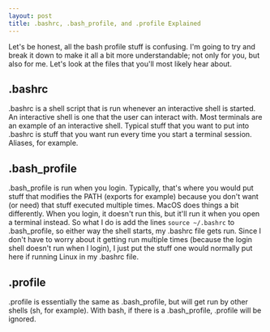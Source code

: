 ```yaml
---
layout: post
title: .bashrc, .bash_profile, and .profile Explained
---
```


Let's be honest, all the bash profile stuff is confusing. I'm going to try and break it down to make it all a bit more understandable; not only for you, but also for me. Let's look at the files that you'll most likely hear about.

## .bashrc
.bashrc is a shell script that is run whenever an interactive shell is started. An interactive shell is one that the user can interact with. Most terminals are an example of an interactive shell. Typical stuff that you want to put into .bashrc is stuff that you want run every time you start a terminal session. Aliases, for example.

## .bash_profile
.bash_profile is run when you login. Typically, that's where you would put stuff that modifies the PATH (exports for example) because you don't want (or need) that stuff executed multiple times. MacOS does things a bit differently. When you login, it doesn't run this, but it'll run it when you open a terminal instead. So what I do is add the lines `source ~/.bashrc` to .bash_profile, so either way the shell starts, my .bashrc file gets run. Since I don't have to worry about it getting run multiple times (because the login shell doesn't run when I login), I just put the stuff one would normally put here if running Linux in my .bashrc file.

## .profile
.profile is essentially the same as .bash_profile, but will get run by other shells (sh, for example). With bash, if there is a .bash_profile, .profile will be ignored.
